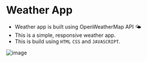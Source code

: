 # Weather App
- Weather app is built using OpenWeatherMap API 🌤
- This is a simple, responsive weather app.
- This is build using ```HTML``` ```CSS``` and ```JAVASCRIPT```.

![image](https://github.com/alok-96/Weather-App/assets/90456532/e79be815-2421-4a74-a291-e930578342ee)
